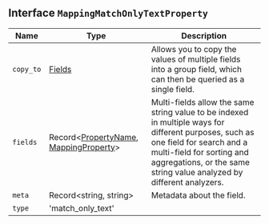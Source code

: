 ## Interface `MappingMatchOnlyTextProperty`

| Name | Type | Description |
| - | - | - |
| `copy_to` | [Fields](./Fields.md) | Allows you to copy the values of multiple fields into a group field, which can then be queried as a single field. |
| `fields` | Record<[PropertyName](./PropertyName.md), [MappingProperty](./MappingProperty.md)> | Multi-fields allow the same string value to be indexed in multiple ways for different purposes, such as one field for search and a multi-field for sorting and aggregations, or the same string value analyzed by different analyzers. |
| `meta` | Record<string, string> | Metadata about the field. |
| `type` | 'match_only_text' | &nbsp; |
